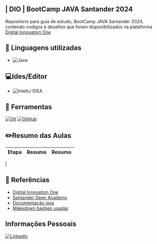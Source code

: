 ## | DIO | BootCamp JAVA Santander 2024

Repositorio para guia de estudo, BootCamp JAVA Santander 2024, contendo codigos e desafios que foram disponibilizados na plataforma [Digital Innovation One](https://web.dio.me/)

## 📖 Linguagens utilizadas
- ![Java](https://img.shields.io/badge/java-%23ED8B00.svg?style=for-the-badge&logo=openjdk&logoColor=white)


## 💻Ides/Editor
- ![IntelliJ IDEA](https://img.shields.io/badge/IntelliJIDEA-000000.svg?style=for-the-badge&logo=intellij-idea&logoColor=white)

## 🔨 Ferramentas 

[![Git](https://img.shields.io/badge/Git-000?style=for-the-badge&logo=git&logoColor=E94D5F)](https://git-scm.com/doc) 
[![GitHub](https://img.shields.io/badge/GitHub-000?style=for-the-badge&logo=github&logoColor=30A3DC)](https://docs.github.com/)


## ✏️Resumo das Aulas

| Etapa | Resumo | Resumo |
|-------|--------|--------|
|

## 🔎 Referências
- [Digital Innovation One](https://web.dio.me/)
- [Santander Open Academy](https://app.santanderopenacademy.com/pt/program/santander-bootcamp-2024?poll=create-apply)
- [Documentação java ](https://docs.oracle.com/en/java/)
- [Makedown badges usadas](https://github.com/Ileriayo/markdown-badges)

## Informações Pessoais
[![LinkedIn](https://img.shields.io/badge/linkedin-%230077B5.svg?style=for-the-badge&logo=linkedin&logoColor=white)](https://www.linkedin.com/in/rafael-santos-886a47219/)



